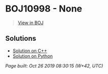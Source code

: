 # BOJ10998 - None

> [View in BOJ](https://www.acmicpc.net/problem/10998)

## Solutions
- [Solution on C++](10998-AxB.cpp)
- [Solution on Python](10998.py)


_Page built: Oct 26 2019 08:30:15 (W+42, UTC)_
